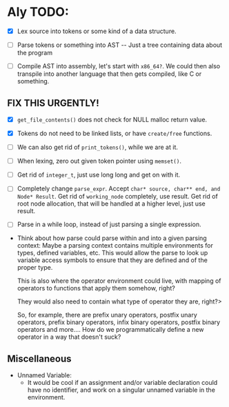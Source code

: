 # Aly TODO:

- [x] Lex source into tokens or some kind of a data structure.

- [ ] Parse tokens or something into AST -- Just a tree containing data about the program

- [ ] Compile AST into assembly, let's start with `x86_64?`. We could then also transpile into another language that then gets compiled, like C or something.

## FIX THIS URGENTLY!

- [x] `get_file_contents()` does not check for NULL malloc return value.

- [x] Tokens do not need to be linked lists, or have `create/free` functions.
    
- [ ] We can also get rid of `print_tokens()`, while we are at it.

- [ ] When lexing, zero out given token pointer using `memset()`.

- [ ] Get rid of `integer_t`, just use long long and get on with it.

- [ ] Completely change `parse_expr`. Accept `char* source, char** end, and Node* Result`. Get rid of `working_node` completely, use result. Get rid of root node allocation, that will be handled at a higher level, just use result.

- [ ] Parse in a while loop, instead of just parsing a single expression.

- Think about how parse could parse within and into a given parsing context:
    Maybe a parsing context contains multiple environments for types, defined variables, etc. This would allow the parse to look up variable access symbols to ensure that they are defined and of the proper type.

    This is also where the operator environment could live, with mapping of operators to functions that apply them somehow, right?

    They would also need to contain what type of operator they are, right?>

    So, for example, there are prefix unary operators, postfix unary operators, prefix binary operators, infix binary operators, postfix binary operators and more.... How do we programmatically define a new operator in a way that doesn't suck? 

## Miscellaneous

- Unnamed Variable:
    - It would be cool if an assignment and/or variable declaration could have no identifier, and work on a singular unnamed variable in the environment.